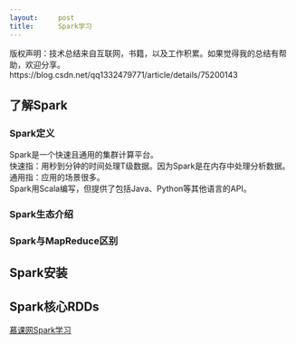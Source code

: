 ```yaml
---
layout:     post
title:      Spark学习
---
```

<div id="article_content" class="article_content clearfix csdn-tracking-statistics" data-pid="blog" data-mod="popu_307" data-dsm="post">
								<div class="article-copyright">
					版权声明：技术总结来自互联网，书籍，以及工作积累。如果觉得我的总结有帮助，欢迎分享。					https://blog.csdn.net/qq1332479771/article/details/75200143				</div>
								            <div id="content_views" class="markdown_views prism-atom-one-light">
							<!-- flowchart 箭头图标 勿删 -->
							<svg xmlns="http://www.w3.org/2000/svg" style="display: none;"><path stroke-linecap="round" d="M5,0 0,2.5 5,5z" id="raphael-marker-block" style="-webkit-tap-highlight-color: rgba(0, 0, 0, 0);"></path></svg>
							<h2 id="了解spark">了解Spark</h2>

<h3 id="spark定义">Spark定义</h3>

<p>Spark是一个快速且通用的集群计算平台。 <br>
快速指：用秒到分钟的时间处理T级数据。因为Spark是在内存中处理分析数据。 <br>
通用指：应用的场景很多。 <br>
Spark用Scala编写，但提供了包括Java、Python等其他语言的API。</p>

<h3 id="spark生态介绍">Spark生态介绍</h3>

<h3 id="spark与mapreduce区别">Spark与MapReduce区别</h3>



<h2 id="spark安装">Spark安装</h2>



<h2 id="spark核心rdds">Spark核心RDDs</h2>

<p><a href="http://www.imooc.com/learn/814" rel="nofollow">慕课网Spark学习</a></p>            </div>
						<link href="https://csdnimg.cn/release/phoenix/mdeditor/markdown_views-9e5741c4b9.css" rel="stylesheet">
                </div>